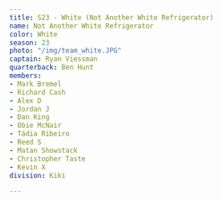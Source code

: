 ```yaml
---
title: S23 - White (Not Another White Refrigerator)
name: Not Another White Refrigerator
color: White
season: 23
photo: "/img/team_white.JPG"
captain: Ryan Viessman
quarterback: Ben Hunt
members:
- Mark Bremel
- Richard Cash
- Alex D
- Jordan J
- Dan King
- Obie McNair
- Tádia Ribeiro
- Reed S
- Matan Showstack
- Christopher Taste
- Kevin X
division: Kiki

---
```

